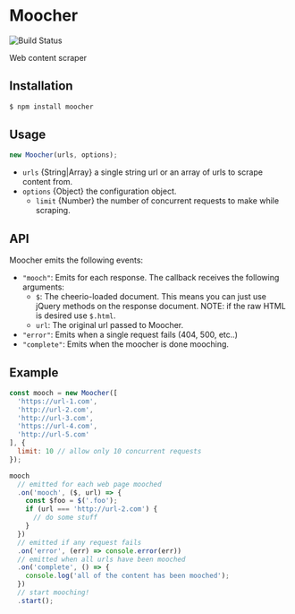 
# Moocher
![Build Status](https://api.travis-ci.org/schne324/moocher.svg?branch=master)

Web content scraper

## Installation

```bash
$ npm install moocher
```

## Usage

```js
new Moocher(urls, options);
```

- `urls` {String|Array} a single string url or an array of urls to scrape content from.
- `options` {Object} the configuration object.
  - `limit` {Number} the number of concurrent requests to make while scraping.

## API
Moocher emits the following events:

- `"mooch"`: Emits for each response. The callback receives the following arguments:
  - `$`: The cheerio-loaded document. This means you can just use jQuery methods on the response document. NOTE: if the raw HTML is desired use `$.html`.
  - `url`: The original url passed to Moocher.
- `"error"`: Emits when a single request fails (404, 500, etc..)
- `"complete"`: Emits when the moocher is done mooching.



## Example
```js
const mooch = new Moocher([
  'https://url-1.com',
  'http://url-2.com',
  'http://url-3.com',
  'https://url-4.com',
  'http://url-5.com'
], {
  limit: 10 // allow only 10 concurrent requests
});

mooch
  // emitted for each web page mooched
  .on('mooch', ($, url) => {
    const $foo = $('.foo');
    if (url === 'http://url-2.com') {
      // do some stuff
    }
  })
  // emitted if any request fails
  .on('error', (err) => console.error(err))
  // emitted when all urls have been mooched
  .on('complete', () => {
    console.log('all of the content has been mooched');
  })
  // start mooching!
  .start();
```
